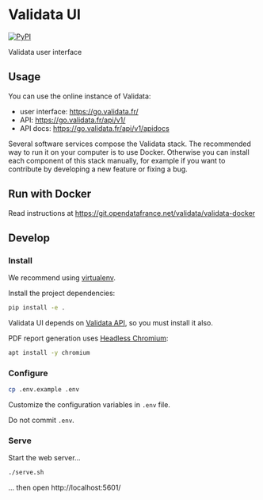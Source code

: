 # Validata UI

[![PyPI](https://img.shields.io/pypi/v/validata-ui.svg)](https://pypi.python.org/pypi/validata-ui)

Validata user interface

## Usage

You can use the online instance of Validata:
- user interface: https://go.validata.fr/
- API: https://go.validata.fr/api/v1/
- API docs: https://go.validata.fr/api/v1/apidocs

Several software services compose the Validata stack. The recommended way to run it on your computer is to use Docker. Otherwise you can install each component of this stack manually, for example if you want to contribute by developing a new feature or fixing a bug.

## Run with Docker

Read instructions at https://git.opendatafrance.net/validata/validata-docker

## Develop

### Install

We recommend using [virtualenv](https://virtualenv.pypa.io/en/stable/).

Install the project dependencies:

```bash
pip install -e .
```

Validata UI depends on [Validata API](https://git.opendatafrance.net/validata/validata-api/), so you must install it also.

PDF report generation uses [Headless Chromium](https://chromium.googlesource.com/chromium/src/+/lkgr/headless/README.md):

```bash
apt install -y chromium
```

### Configure

```bash
cp .env.example .env
```

Customize the configuration variables in `.env` file.

Do not commit `.env`.

### Serve

Start the web server...

```bash
./serve.sh
```

... then open http://localhost:5601/